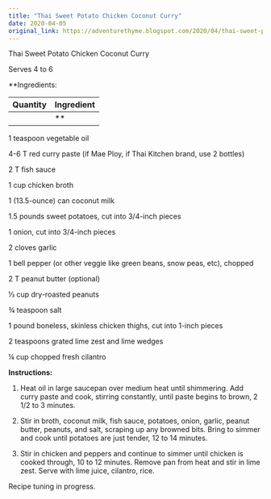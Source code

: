 ```yaml
---
title: "Thai Sweet Potato Chicken Coconut Curry"
date: 2020-04-05
original_link: https://adventurethyme.blogspot.com/2020/04/thai-sweet-potato-chicken-coconut-curry.html
---
```


Thai Sweet Potato Chicken Coconut Curry  
  
Serves 4 to 6  
  
**Ingredients:

| Quantity | Ingredient |
| -------- | ---------- |
|  | ** |


1 teaspoon vegetable oil

4-6 T red curry paste (if Mae Ploy, if Thai Kitchen brand, use 2 bottles)

2 T fish sauce

1 cup chicken broth

1 (13.5-ounce) can coconut milk

1.5 pounds sweet potatoes, cut into 3/4-inch pieces

1 onion, cut into 3/4-inch pieces

2 cloves garlic

1 bell pepper (or other veggie like green beans, snow peas, etc), chopped

2 T peanut butter (optional)

⅓ cup dry-roasted peanuts

¾ teaspoon salt

1 pound boneless, skinless chicken thighs, cut into 1-inch pieces

2 teaspoons grated lime zest and lime wedges

¼ cup chopped fresh cilantro

  

**Instructions:**

1) Heat oil in large saucepan over medium heat until shimmering. Add curry paste and cook, stirring constantly, until paste begins to brown, 2 1/2 to 3 minutes. 

  

2) Stir in broth, coconut milk, fish sauce, potatoes, onion, garlic, peanut butter, peanuts, and salt, scraping up any browned bits. Bring to simmer and cook until potatoes are just tender, 12 to 14 minutes.

  

3) Stir in chicken and peppers and continue to simmer until chicken is cooked through, 10 to 12 minutes. Remove pan from heat and stir in lime zest. Serve with lime juice, cilantro, rice.

  

Recipe tuning in progress.